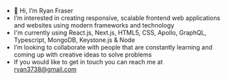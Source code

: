 - 👋 Hi, I’m Ryan Fraser
- I’m interested in creating responsive, scalable frontend web applications and websites using modern frameworks and technology
- I'm currently using React.js, Next.js, HTML5, CSS, Apollo, GraphQL, Typescript, MongoDB, Keystone.js & Node
- I’m looking to collaborate with people that are constantly learning and coming up with creative ideas to solve problems
- If you would like to get in touch you can reach me at ryan3738@gmail.com

<!---
ryan3738/ryan3738 is a ✨ special ✨ repository because its `README.md` (this file) appears on your GitHub profile.
You can click the Preview link to take a look at your changes.
--->
